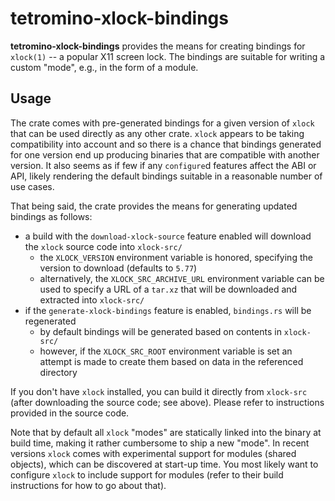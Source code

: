 tetromino-xlock-bindings
========================

**tetromino-xlock-bindings** provides the means for creating bindings
for `xlock(1)` -- a popular X11 screen lock. The bindings are suitable
for writing a custom "mode", e.g., in the form of a module.


Usage
-----

The crate comes with pre-generated bindings for a given version of
`xlock` that can be used directly as any other crate. `xlock` appears to
be taking compatibility into account and so there is a chance that
bindings generated for one version end up producing binaries that are
compatible with another version. It also seems as if few if any
`configure`d features affect the ABI or API, likely rendering the
default bindings suitable in a reasonable number of use cases.

That being said, the crate provides the means for generating updated
bindings as follows:
- a build with the `download-xlock-source` feature enabled will download
  the `xlock` source code into `xlock-src/`
  - the `XLOCK_VERSION` environment variable is honored, specifying the
    version to download (defaults to `5.77`)
  - alternatively, the `XLOCK_SRC_ARCHIVE_URL` environment variable can
    be used to specify a URL of a `tar.xz` that will be downloaded and
    extracted into `xlock-src/`
- if the `generate-xlock-bindings` feature is enabled, `bindings.rs`
  will be regenerated
  - by default bindings will be generated based on contents in
    `xlock-src/`
  - however, if the `XLOCK_SRC_ROOT` environment variable is set an
    attempt is made to create them based on data in the referenced
    directory

If you don't have `xlock` installed, you can build it directly from
`xlock-src` (after downloading the source code; see above). Please refer
to instructions provided in the source code.

Note that by default all `xlock` "modes" are statically linked into the
binary at build time, making it rather cumbersome to ship a new "mode".
In recent versions `xlock` comes with experimental support for modules
(shared objects), which can be discovered at start-up time. You most
likely want to configure `xlock` to include support for modules (refer
to their build instructions for how to go about that).

